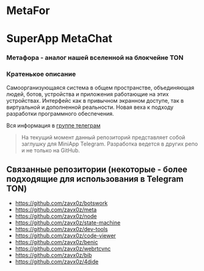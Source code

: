# MetaFor
# SuperApp MetaChat
### Метафора - аналог нашей вселенной на блокчейне TON

### Кратенькое описание
Самоорганизующаяся система в общем пространстве, объединяющая людей, ботов, устройства и приложения работающие на этих устройствах. Интерфейс как в привычном экранном доступе, так в виртуальной и дополненной реальности. Новая веха к подходу разработки программного обеспечения.

Вся информация в [группе телеграм](https://t.me/+KbHj7frVRUJmNGQy)

> На текущий момент данный репозиторий представляет собой заглушку для MiniApp Telegram.
> Разработка ведется в других репо и не только на GitHub. 

## Связанные репозитории (некоторые - более подходящие для использования в Telegram TON)
- https://github.com/zavx0z/botswork
- https://github.com/zavx0z/meta
- https://github.com/zavx0z/node
- https://github.com/zavx0z/state-machine
- https://github.com/zavx0z/dev-tools
- https://github.com/zavx0z/code-viewer
- https://github.com/zavx0z/benic
- https://github.com/zavx0z/webrtcvnc
- https://github.com/zavx0z/bib
- https://github.com/zavx0z/4dide